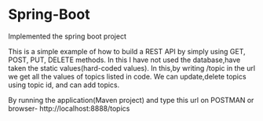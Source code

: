 # Spring-Boot
Implemented the spring boot project

This is a simple example of how to build a REST API by simply using GET, POST, PUT, DELETE methods.
In this I have not used the database,have taken the static values(hard-coded values).
In this,by writing /topic in the url we get all the values of topics listed in code.
We can update,delete topics using topic id, and can add topics.

By running the application(Maven project) and type this url on POSTMAN or browser- http://localhost:8888/topics 
